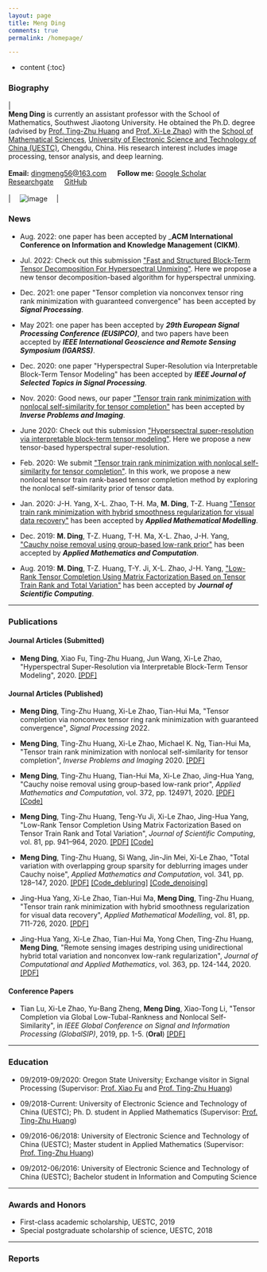 ```yaml
---
layout: page
title: Meng Ding
comments: true
permalink: /homepage/

---
```


* content
{:toc}


 
### Biography
 
| <br>**Meng Ding** is currently an assistant professor with the School of Mathematics, Southwest Jiaotong University. He obtained the Ph.D. degree (advised by [Prof. Ting-Zhu Huang](http://www.math.uestc.edu.cn/info/1081/2041.htm) and [Prof. Xi-Le Zhao](https://zhaoxile.github.io/)) with the [School of Mathematical Sciences](http://www.math.uestc.edu.cn/index.htm), [University of Electronic Science and Technology of China (UESTC)](https://www.uestc.edu.cn/), Chengdu, China. His research interest includes image processing, tensor analysis, and deep learning. <br> <br> **Email:** <dingmeng56@163.com>  &emsp; **Follow me:** [Google Scholar](https://scholar.google.com.tw/citations?user=BqNY1mUAAAAJ&hl=zh-CN)  &emsp; [Researchgate](https://www.researchgate.net/profile/Meng_Ding15)  &emsp; [GitHub](https://github.com/MengDing56) <br><br>| &emsp;![image](https://MengDing56.github.io/images/dingmeng.jpg)&emsp; |

### News
* Aug. 2022: one paper has been accepted by _**ACM International Conference on Information and Knowledge Management (CIKM)**.

* Jul. 2022: Check out this submission ["Fast and Structured Block-Term Tensor Decomposition For Hyperspectral Unmixing"](https://arxiv.org/pdf/2205.03798.pdf). Here we propose a new tensor decomposition-based algorithm for hyperspectral unmixing.

* Dec. 2021: one paper "Tensor completion via nonconvex tensor ring rank minimization with guaranteed convergence" has been accepted by _**Signal Processing**_.

* May 2021: one paper has been accepted by _**29th European Signal Processing Conference (EUSIPCO)**_, and two papers have been accepted by _**IEEE International Geoscience and Remote Sensing Symposium (IGARSS)**_.

* Dec. 2020: one paper "Hyperspectral Super-Resolution via Interpretable Block-Term Tensor Modeling" has been accepted by _**IEEE Journal of Selected Topics in Signal Processing**_.

* Nov. 2020: Good news, our paper ["Tensor train rank minimization with nonlocal self-similarity for tensor completion"](https://MengDing56.gitHub.io/papers/20Arxiv_Nonlocal_TT_TC.pdf) has been accepted by _**Inverse Problems and Imaging**_.

* June 2020: Check out this submission ["Hyperspectral super-resolution via interpretable block-term tensor modeling"](https://MengDing56.gitHub.io/papers/20Arxiv_SCBTD_HSR.pdf). Here we propose a new tensor-based hyperspectral super-resolution.

* Feb. 2020: We submit ["Tensor train rank minimization with nonlocal self-similarity for tensor completion"](https://MengDing56.gitHub.io/papers/20Arxiv_Nonlocal_TT_TC.pdf). In this work, we propose a new nonlocal tensor train rank-based tensor completion method by exploring the nonlocal self-similarity prior of tensor data.

* Jan. 2020: J-H. Yang, X-L. Zhao, T-H. Ma, **M. Ding**, T-Z. Huang ["Tensor train rank minimization with hybrid smoothness regularization for visual data recovery"](https://MengDing56.gitHub.io/papers/20AMM_JHYang_TT.pdf) has been accepted by _**Applied Mathematical Modelling**_.

* Dec. 2019: **M. Ding**, T-Z. Huang, T-H. Ma, X-L. Zhao, J-H. Yang, ["Cauchy noise removal using group-based low-rank prior"](https://MengDing56.gitHub.io/papers/20AMC_Nonlocal_Cauchy.pdf) has been accepted by _**Applied Mathematics and Computation**_.

* Aug. 2019: **M. Ding**, T-Z. Huang, T-Y. Ji, X-L. Zhao, J-H. Yang, ["Low-Rank Tensor Completion Using Matrix Factorization Based on Tensor Train Rank and Total Variation"](https://MengDing56.gitHub.io/papers/20JSC_MFTTTV_TC.pdf) has been accepted by _**Journal of Scientific Computing**_.

---

### Publications

#### Journal Articles (Submitted)

* **Meng Ding**, Xiao Fu, Ting-Zhu Huang, Jun Wang, Xi-Le Zhao, "Hyperspectral Super-Resolution via Interpretable Block-Term Tensor Modeling", 2020. [[PDF]](https://MengDing56.gitHub.io/papers/20Arxiv_SCBTD_HSR.pdf)


#### Journal Articles (Published)
* **Meng Ding**, Ting-Zhu Huang, Xi-Le Zhao, Tian-Hui Ma, "Tensor completion via nonconvex tensor ring rank minimization with guaranteed convergence", _Signal Processing_ 2022.  

* **Meng Ding**, Ting-Zhu Huang, Xi-Le Zhao, Michael K. Ng, Tian-Hui Ma, "Tensor train rank minimization with nonlocal self-similarity for tensor completion", _Inverse Problems and Imaging_ 2020. [[PDF]](https://MengDing56.gitHub.io/papers/20Arxiv_Nonlocal_TT_TC.pdf) 

* **Meng Ding**, Ting-Zhu Huang, Tian-Hui Ma, Xi-Le Zhao, Jing-Hua Yang, "Cauchy noise removal using group-based low-rank prior", _Applied Mathematics and Computation_, vol. 372, pp. 124971, 2020. [[PDF]](https://MengDing56.gitHub.io/papers/20AMC_Nonlocal_Cauchy.pdf) [[Code]](https://MengDing56.gitHub.io/codes/GBLR.rar)

* **Meng Ding**, Ting-Zhu Huang, Teng-Yu Ji, Xi-Le Zhao, Jing-Hua Yang, "Low-Rank Tensor Completion Using Matrix Factorization Based on Tensor Train Rank and Total Variation", _Journal of Scientific Computing_, vol. 81, pp. 941–964, 2020. [[PDF]](https://MengDing56.gitHub.io/papers/20JSC_MFTTTV_TC.pdf) [[Code]](https://MengDing56.gitHub.io/codes/MF-TTTV.rar)

* **Meng Ding**, Ting-Zhu Huang, Si Wang, Jin-Jin Mei, Xi-Le Zhao, "Total variation with overlapping group sparsity for deblurring images under Cauchy noise", _Applied Mathematics and Computation_, vol. 341, pp. 128–147, 2020. [[PDF]](https://MengDing56.gitHub.io/papers/19AMC_OGSTV_Cauchy.pdf) [[Code_debluring]](https://MengDing56.gitHub.io/codes/Cauchy_OGSTV_debluring.rar) [[Code_denoising]](https://MengDing56.gitHub.io/codes/Cauchy_OGSTV_denoising.rar)

* Jing-Hua Yang, Xi-Le Zhao, Tian-Hui Ma, **Meng Ding**, Ting-Zhu Huang, "Tensor train rank minimization with hybrid smoothness regularization for visual data recovery", _Applied Mathematical Modelling_, vol. 81, pp. 711-726, 2020. [[PDF]](https://MengDing56.gitHub.io/papers/20AMM_JHYang_TT.pdf)

* Jing-Hua Yang, Xi-Le Zhao, Tian-Hui Ma, Yong Chen, Ting-Zhu Huang, **Meng Ding**, "Remote sensing images destriping using unidirectional hybrid total variation and nonconvex low-rank regularization", _Journal of Computational and Applied Mathematics_, vol. 363, pp. 124-144, 2020. [[PDF]](https://MengDing56.gitHub.io/papers/20JCAM_JHYang_RS.pdf)

#### Conference Papers

* Tian Lu, Xi-Le Zhao, Yu-Bang Zheng, **Meng Ding**, Xiao-Tong Li, "Tensor Completion via Global Low-Tubal-Rankness and Nonlocal Self-Similarity", in _IEEE Global Conference on Signal and Information Processing (GlobalSIP)_, 2019, pp. 1-5. (**Oral**) [[PDF]](https://MengDing56.gitHub.io/papers/20GlobalSIP_TianLu.pdf)
 
---

### Education 
* 09/2019-09/2020: Oregon State University; Exchange visitor in Signal Processing (Supervisor: [Prof. Xiao Fu](http://people.oregonstate.edu/~fuxia/) and [Prof. Ting-Zhu Huang](http://www.math.uestc.edu.cn/info/1081/2041.htm))

* 09/2018-Current: University of Electronic Science and Technology of China (UESTC); Ph. D. student in Applied Mathematics (Supervisor: [Prof. Ting-Zhu Huang](http://www.math.uestc.edu.cn/info/1081/2041.htm))

* 09/2016-06/2018: University of Electronic Science and Technology of China (UESTC); Master student in Applied Mathematics (Supervisor: [Prof. Ting-Zhu Huang](http://www.math.uestc.edu.cn/info/1081/2041.htm))

* 09/2012-06/2016: University of Electronic Science and Technology of China (UESTC); Bachelor student in Information and Computing Science

---

### Awards and Honors
*  First-class academic scholarship, UESTC, 2019
*  Special postgraduate scholarship of science, UESTC, 2018

---

### Reports
